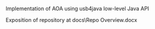 Implementation of AOA using usb4java low-level Java API

Exposition of repository at docs\Repo Overview.docx